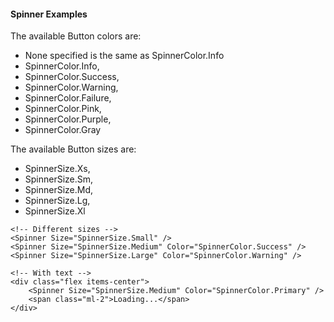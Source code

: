 
#### Spinner Examples

The available Button colors are:
- None specified is the same as SpinnerColor.Info
- SpinnerColor.Info,
- SpinnerColor.Success,
- SpinnerColor.Warning,
- SpinnerColor.Failure,
- SpinnerColor.Pink,
- SpinnerColor.Purple,
- SpinnerColor.Gray

The available Button sizes are:
- SpinnerSize.Xs,
- SpinnerSize.Sm,
- SpinnerSize.Md,
- SpinnerSize.Lg,
- SpinnerSize.Xl


```razor
<!-- Different sizes -->
<Spinner Size="SpinnerSize.Small" />
<Spinner Size="SpinnerSize.Medium" Color="SpinnerColor.Success" />
<Spinner Size="SpinnerSize.Large" Color="SpinnerColor.Warning" />

<!-- With text -->
<div class="flex items-center">
    <Spinner Size="SpinnerSize.Medium" Color="SpinnerColor.Primary" />
    <span class="ml-2">Loading...</span>
</div>
```
